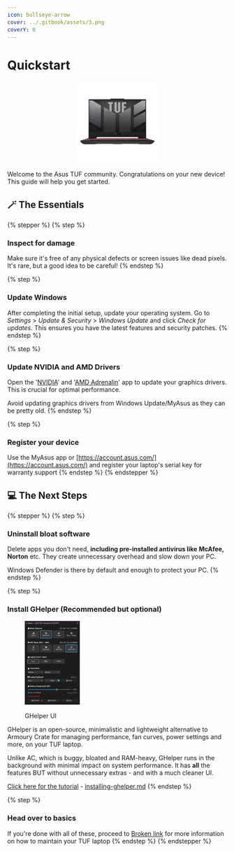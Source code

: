 ```yaml
---
icon: bullseye-arrow
cover: ../.gitbook/assets/3.png
coverY: 0
---
```


# Quickstart

<div align="center" data-full-width="false"><figure><img src="../.gitbook/assets/image (19).png" alt="An Asus TUF Laptop" width="188"><figcaption></figcaption></figure></div>

Welcome to the Asus TUF community. Congratulations on your new device! This guide will help you get started.&#x20;

## 🪄 The Essentials

{% stepper %}
{% step %}
### Inspect for damage

Make sure it's free of any physical defects or screen issues like dead pixels. It's rare, but a good idea to be careful!
{% endstep %}

{% step %}
### Update Windows

After completing the initial setup, update your operating system. Go to _Settings_ > _Update & Security_ > _Windows Update_ and click _Check for updates_. This ensures you have the latest features and security patches.
{% endstep %}

{% step %}
### Update NVIDIA and AMD Drivers

Open the '[NVIDIA](https://www.nvidia.com/en-us/software/nvidia-app/)' and '[AMD Adrenalin](https://www.amd.com/en/products/software/adrenalin.html)' app to update your graphics drivers. This is crucial for optimal performance.&#x20;

Avoid updating graphics drivers from Windows Update/MyAsus as they can be pretty old.
{% endstep %}

{% step %}
### Register your device

Use the MyAsus app or [https://account.asus.com/](https://account.asus.com/) and register your laptop's serial key for warranty support
{% endstep %}
{% endstepper %}

## 💻 The Next Steps

{% stepper %}
{% step %}
### Uninstall bloat software

Delete apps you don't need, **including pre-installed antivirus like** **McAfee, Norton** etc. They create unnecessary overhead and slow down your PC.

Windows Defender is there by default and enough to protect your PC.
{% endstep %}

{% step %}
### Install GHelper (Recommended but optional)

<div align="left"><figure><img src="../.gitbook/assets/image (20).png" alt="" width="126"><figcaption><p>GHelper UI</p></figcaption></figure></div>

GHelper is an open-source, minimalistic and lightweight alternative to Armoury Crate for managing performance, fan curves, power settings and more, on your TUF laptop.&#x20;

Unlike AC, which is buggy, bloated and RAM-heavy, GHelper runs in the background with minimal impact on system performance. It has **all** the features BUT without unnecessary extras - and with a much cleaner UI.

[Click here for the tutorial](installing-ghelper.md) - [installing-ghelper.md](installing-ghelper.md "mention")
{% endstep %}

{% step %}
### Head over to basics

If you're done with all of these, proceed to [Broken link](broken-reference "mention") for more information on how to maintain your TUF laptop
{% endstep %}
{% endstepper %}

